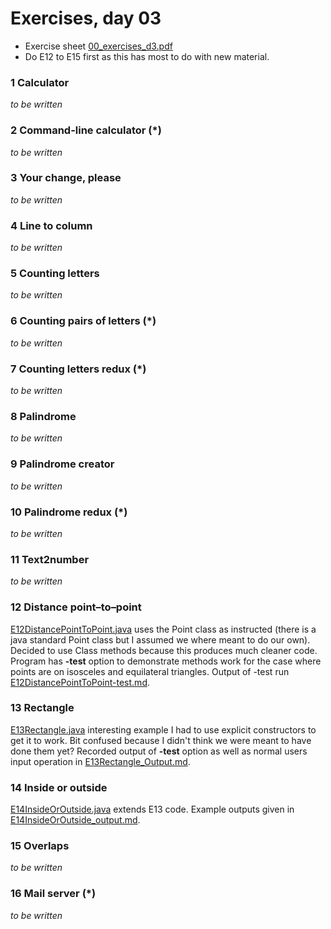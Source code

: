 Exercises, day 03
=================
* Exercise sheet [00_exercises_d3.pdf](00_exercises_d3.pdf) 
* Do E12 to E15 first as this has most to do with new material.


### 1 Calculator
*to be written*

### 2 Command-line calculator (*)
*to be written*

### 3 Your change, please
*to be written*

### 4 Line to column
*to be written*

### 5 Counting letters
*to be written*

### 6 Counting pairs of letters (*)
*to be written*

### 7 Counting letters redux (*)
*to be written*

### 8 Palindrome
*to be written*

### 9 Palindrome creator
*to be written*

### 10 Palindrome redux (*)
*to be written*

### 11 Text2number
*to be written*

### 12 Distance point–to–point
[E12DistancePointToPoint.java](E12DistancePointToPoint.java) 
uses the Point class as instructed (there is a java standard
Point class but I assumed we where meant to do our own). 
Decided to use Class methods because this produces much 
cleaner code. Program has **-test** option to demonstrate 
methods work for the case where points are on isosceles and
equilateral triangles. Output of -test run 
[E12DistancePointToPoint-test.md](E12DistancePointToPoint-test.md).

### 13 Rectangle
[E13Rectangle.java](E13Rectangle.java) interesting example I had
to use explicit constructors to get it to work. Bit confused because
I didn't think we were meant to have done them yet? Recorded
output of **-test** option as well as normal users input operation in
[E13Rectangle_Output.md](E13Rectangle_output.md).

### 14 Inside or outside
[E14InsideOrOutside.java](E14InsideOrOutside.java) extends E13 code.
Example outputs given in [E14InsideOrOutside_output.md](E14InsideOrOutside_output.md).  

### 15 Overlaps
*to be written*

### 16 Mail server (*)
*to be written*




